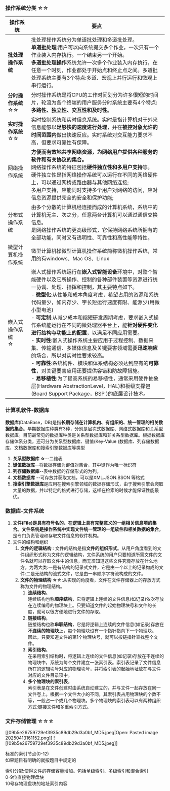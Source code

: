 ### 操作系统分类 ☆☆

| 操作系统<br>             | 要点                                                                                                                                                                                                                                                                                                                                                                                                                                                                                                   |
| -------------------- | ---------------------------------------------------------------------------------------------------------------------------------------------------------------------------------------------------------------------------------------------------------------------------------------------------------------------------------------------------------------------------------------------------------------------------------------------------------------------------------------------------- |
| **批处理操作系统**<br>      | 批处理操作系统分为单道批处理和多道批处理。  <br>**单道批处理**:用户可以向系统提交多个作业，一次只有一个作业装入内存执行。一个结束另一个开始。  <br>**多道批处理操作**系统允许一次多个作业装入内存执行，在任意一个时刻，作业都处于开始点和终止点之间。多道批处理系统主要有3个特点:多道、宏观上并行运行和微观上串行运行。<br>                                                                                                                                                                                                                                                                                                                          |
| **分时操作系统**<br>☆☆<br> | 分时操作系统是将CPU的工作时间划分为许多很短的时间片，轮流为各个终端的用户服务分时系统主要有4个特点:**多路性、独立性、交互性和及时性**。<br>                                                                                                                                                                                                                                                                                                                                                                                                                         |
| **实时操作系统**<br>☆☆     | 实时控制系统和实时信息系统。实时是指计算机对于外来信息能够以**足够快的速度进行处理**，并在**被控对象允许的时间范围内**做出快速反应。实时系统对交互能力要求不高，但要求可靠性有保障。                                                                                                                                                                                                                                                                                                                                                                                                       |
| 网络操作系统<br><br>       | **方便而有效地共享网络资源，为网络用户提供各种服务的软件和有关协议的集合。**  <br>网络操作系统的特征包括**硬件独立性和多用户支持**等。  <br>硬件独立性是指网络操作系统可以运行在不同的网络硬件上，可以通过网桥或路由器与其他网络连接;  <br>多用户支持，应能同时支持多个用户对网络的访问，应对信息资源提供完全的安全和保护功能;<br>                                                                                                                                                                                                                                                                                                                    |
| 分布式操作系统              | 由多个分散的计算机经连接而成的计算机系统，系统中的计算机无主、次之分，任意两台计算机可以通过通信交换信息。  <br>是网络操作系统的更高级形式，它保持网络系统所拥有的全部功能，同时又有透明性、可靠性和高性能等特性。<br>                                                                                                                                                                                                                                                                                                                                                                                     |
| 微型计算机操作系统            | 微型计算机操微型计算机操作系统简称微机操作系统，常用的有windows、Mac OS、Linux                                                                                                                                                                                                                                                                                                                                                                                                                                                     |
| 嵌入式操作系统<br>☆<br>     | 嵌人式操作系统运行在**嵌入式智能设备**环境中，对整个智能硬件以及它所操作、控制的各种部件装置等资源进行统一协调、处理、指挥和控制，其主要特点如下。 <br>- **微型化**:从性能和成本角度考虑，希望占用的资源和系统代码量少，如内存少、字长短运行速度有限、能源少(用微小型电池)  <br>- **可定制**:从减少成本和缩短研发周期考虑，要求嵌入式操作系统能运行在不同的微处理器平台上，能**针对硬件变化进行结构与功能上的配置**，以满足不同应用需要。  <br>- **实时性**:嵌入式操作系统主要应用于过程控制、数据采集、传输通信、多媒体信息及关键要害领域需要**迅速响应**的场合，所以对实时性要求较高。  <br>- **可靠性**:系统构件、模块和体系结构必须达到应有的**可靠性**，对关键要害应用还要提供容错和防故障措施。  <br>- **易移植性**:为了提高系统的易移植性，通常采用硬件抽象层(Hardware AbstractionLevel，HAL)和板级支撑包(Board Support Package，BSP )的底层设计技术。 |
### 计算机软件-数据库

**数据库**(DataBase，DB)是指**长期存储在计算机内、有组织的、统一管理的相关数据的集合**。早期数据库种类有3种，分别是层次式数据库、网络式数据库和关系型数据库。目前最常见的数据库种类是关系型数据库和非关系型数据库。根据数据库存储体系分类，还可分为关系型数据库、键值(Key-Value )数据库、列存储数据库、文档数据库和搜索引擎数据库等类型
1. **关系型数据库 ☆**--二维表
2. **键值数据库**--将数据存储为键值对集合，其中键作为唯一标识符
3. **列存储数据库**--表中数据的存储形式的为列。
4. **文档数据库** --可存放并获取文档，可以是XML.JSON.BSON 等格式
5. **搜索引擎数据库**是应用在搜索引擎领域的数据存储形式，由于搜索引擎会爬取大量的数据，并以特定的格式进行存储，这样在检索的时候才能保证性能最优。

### 数据库-文件系统

1. **文件(File)是具有符号名的、在逻辑上具有完整意义的一组相关信息项的集合**。**文件系统是操作系统中实现文件统一管理的一组软件和相关数据的集合**，是专门负责管理和存取文件信息的软件机构。
2. 文件的结构和组织
	1. **文件的逻辑结构** : 文件的结构是指**文件的组织形式**。从用户角度看到的文件组织形式称为文件的逻辑结构，文件系统的用户只要知道所需文件的文件名就可以存取文件中的信息，而无须知道这些文件究竟存放在什么地方。为两大类:一是有结构的记录式文件，它是由一个以上的记录构成的文件:二是无结构的流式文件，它是由一串顺序字符流构成的文件。
	2. **文件的物理结构 ☆☆**:从实现的角度看，文件在文件存储器上的存放方式称为文件的物理结构。
		1. **连续结构**。  
		   连续结构也称**顺序结构**，它将逻辑上连续的文件信息(如记录)依次存放在连续编号的物理块上。只要知道文件的起始物理块号和文件的长度，就可以很方便地进行文件的存取。
		2. **链接结构**。  
		   链接结构也称**串联结构**，它是将逻辑上连续的文件信息(如记录)存放在**不连续的物理块**上，每个物理块设有一个指针指向下一个物理块。  
		   因此，只要知道文件的第1个物理块号，就可以按链指针查找整个文件。
		3. **索引结构**。  
		   在采用索引结构时，将逻辑上连续的文件信息(如记录)存放在不连续的物理块中，系统为每个文件建立一张索引表。索引表记录了文件信息所在的逻辑块号对应的物理块号，并将索引表的起始地址放在与文件对应的文件目录项中。
		4. **多个物理块的索引表**。  
		   索引表是在文件创建时由系统自动建立的，并与文件一起存放在同一文件卷上。根据一个文件大小的不同，其索引表占用物理块的个数不等，一般占一个或几个物理块。多个物理块的索引表可以有两种组织方式:链接文件和多重索引方式。

### 文件存储管理 ☆☆☆

[[09b5e26759729ef3935c89db29d3a0bf_MD5.jpeg|Open: Pasted image 20250413161152.png]]
![[09b5e26759729ef3935c89db29d3a0bf_MD5.jpeg]]

标准的索引节点(0-12)    
如果题目有明确的就按题目中规定的   
   
索引分配:使得文件的存储容量增加。包括单级索引、多级索引和混合索引  
0-9位直接物理盘块   
10号存物理盘块的地址索引内容